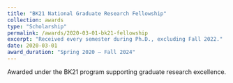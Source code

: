 ```yaml
---
title: "BK21 National Graduate Research Fellowship"
collection: awards
type: "Scholarship"
permalink: /awards/2020-03-01-bk21-fellowship
excerpt: "Received every semester during Ph.D., excluding Fall 2022."
date: 2020-03-01
award_duration: "Spring 2020 – Fall 2024"
---
```


Awarded under the BK21 program supporting graduate research excellence.
